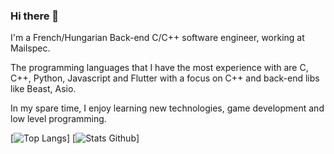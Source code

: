 ### Hi there 👋

I'm a French/Hungarian Back-end C/C++ software engineer, working at Mailspec.

The programming languages that I have the most experience with are C, C++, Python, Javascript and Flutter with a focus on C++ and back-end libs like Beast, Asio.

In my spare time, I enjoy learning new technologies, game development and low level programming.



[![Top Langs](https://github-readme-stats.vercel.app/api/top-langs/?username=marttop&layout=compact&theme=prussian&count_private=true)]
[![Stats Github](https://github-readme-stats.vercel.app/api?username=marttop&show_icons=true&theme=prussian&count_private=true)]

